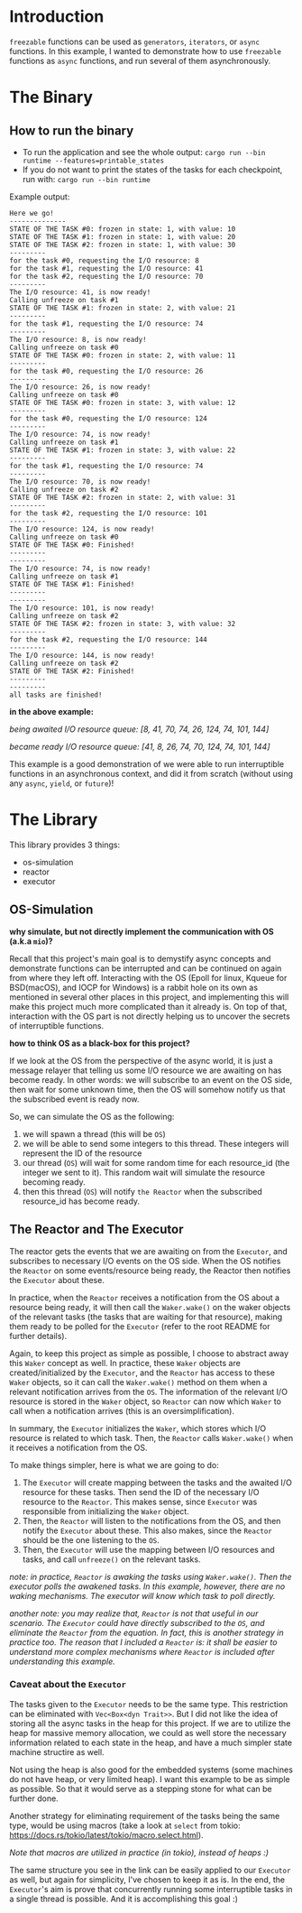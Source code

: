 # Introduction
`freezable` functions can be used as `generators`, `iterators`, or `async` functions.
In this example, I wanted to demonstrate how to use `freezable` functions as `async` functions, and run
several of them asynchronously.

# The Binary
## How to run the binary

- To run the application and see the whole output: `cargo run --bin runtime --features=printable_states`
- If you do not want to print the states of the tasks for each checkpoint,
run with: `cargo run --bin runtime`

Example output:
```
Here we go!
--------------
STATE OF THE TASK #0: frozen in state: 1, with value: 10
STATE OF THE TASK #1: frozen in state: 1, with value: 20
STATE OF THE TASK #2: frozen in state: 1, with value: 30
---------
for the task #0, requesting the I/O resource: 8
for the task #1, requesting the I/O resource: 41
for the task #2, requesting the I/O resource: 70
---------
The I/O resource: 41, is now ready!
Calling unfreeze on task #1
STATE OF THE TASK #1: frozen in state: 2, with value: 21
---------
for the task #1, requesting the I/O resource: 74
---------
The I/O resource: 8, is now ready!
Calling unfreeze on task #0
STATE OF THE TASK #0: frozen in state: 2, with value: 11
---------
for the task #0, requesting the I/O resource: 26
---------
The I/O resource: 26, is now ready!
Calling unfreeze on task #0
STATE OF THE TASK #0: frozen in state: 3, with value: 12
---------
for the task #0, requesting the I/O resource: 124
---------
The I/O resource: 74, is now ready!
Calling unfreeze on task #1
STATE OF THE TASK #1: frozen in state: 3, with value: 22
---------
for the task #1, requesting the I/O resource: 74
---------
The I/O resource: 70, is now ready!
Calling unfreeze on task #2
STATE OF THE TASK #2: frozen in state: 2, with value: 31
---------
for the task #2, requesting the I/O resource: 101
---------
The I/O resource: 124, is now ready!
Calling unfreeze on task #0
STATE OF THE TASK #0: Finished!
---------
---------
The I/O resource: 74, is now ready!
Calling unfreeze on task #1
STATE OF THE TASK #1: Finished!
---------
---------
The I/O resource: 101, is now ready!
Calling unfreeze on task #2
STATE OF THE TASK #2: frozen in state: 3, with value: 32
---------
for the task #2, requesting the I/O resource: 144
---------
The I/O resource: 144, is now ready!
Calling unfreeze on task #2
STATE OF THE TASK #2: Finished!
---------
---------
all tasks are finished!
```

**in the above example:**

*being awaited I/O resource queue: [8, 41, 70, 74, 26, 124, 74, 101, 144]*

*became ready I/O resource queue: [41, 8, 26, 74, 70, 124, 74, 101, 144]*

This example is a good demonstration of we were able to run interruptible functions in an asynchronous
context, and did it from scratch (without using any `async`, `yield`, or `future`)!


# The Library

This library provides 3 things:
- os-simulation
- reactor
- executor

## OS-Simulation
**why simulate, but not directly implement the communication with OS (a.k.a `mio`)?**

Recall that this project's main goal is to demystify async concepts and demonstrate functions can be
interrupted and can be continued on again from where they left off. Interacting with the OS
(Epoll for linux, Kqueue for BSD(macOS), and IOCP for Windows) is a rabbit hole on its own as mentioned
in several other places in this project, and implementing this will make this project much more complicated
than it already is. On top of that, interaction with the OS part is not directly helping us to
uncover the secrets of interruptible functions.

**how to think OS as a black-box for this project?**

If we look at the OS from the perspective of the async world, it is just a message relayer that telling us
some I/O resource we are awaiting on has become ready. In other words: we will subscribe to an event
on the OS side, then wait for some unknown time, then the OS will somehow notify us that the subscribed event
is ready now.

So, we can simulate the OS as the following:
1. we will spawn a thread (this will be `OS`)
2. we will be able to send some integers to this thread. These integers will represent the ID of the resource
3. our thread (`OS`) will wait for some random time for each resource_id (the integer we sent to it).
This random wait will simulate the resource becoming ready.
4. then this thread (`OS`) will notify `the Reactor` when the subscribed resource_id has become ready.

## The Reactor and The Executor

The reactor gets the events that we are awaiting on from the `Executor`, and subscribes to necessary
I/O events on the OS side. When the OS notifies the `Reactor` on some events/resource being ready,
the Reactor then notifies the `Executor` about these.

In practice, when the `Reactor` receives a notification from the OS about a resource being ready,
it will then call the `Waker.wake()` on the waker objects of the relevant tasks (the tasks that are waiting
for that resource), making them ready to be polled for the `Executor`
(refer to the root README for further details).

Again, to keep this project as simple as possible, I choose to abstract away this `Waker` concept as well.
In practice, these `Waker` objects are created/initialized by the `Executor`, and the `Reactor` has access
to these `Waker` objects, so it can call the `Waker.wake()` method on them when a relevant notification
arrives from the `OS`. The information of the relevant I/O resource is stored in the `Waker` object,
so `Reactor` can now which `Waker` to call when a notification arrives (this is an oversimplification).

In summary, the `Executor` initializes the `Waker`, which stores which I/O resource is related to which task.
Then, the `Reactor` calls `Waker.wake()` when it receives a notification from the OS.

To make things simpler, here is what we are going to do:
1. The `Executor` will create mapping between the tasks and the awaited I/O resource for these tasks.
Then send the ID of the necessary I/O resource to the `Reactor`. This makes sense, since `Executor`
was responsible from initializing the `Waker` object.
2. Then, the `Reactor` will listen to the notifications from the OS, and then notify
the `Executor` about these. This also makes, since the `Reactor` should be the one listening to the `OS`.
3. Then, the `Executor` will use the mapping between I/O resources and tasks, and call `unfreeze()` on the
relevant tasks.

*note: in practice, `Reactor` is awaking the tasks using `Waker.wake()`. Then the executor polls the*
*awakened tasks. In this example, however, there are no waking mechanisms. The executor will know which*
*task to poll directly.*

*another note: you may realize that, `Reactor` is not that useful in our scenario. The `Executor` could*
*have directly subscribed to the `OS`, and eliminate the `Reactor` from the equation. In fact, this*
*is another strategy in practice too. The reason that I included a `Reactor` is: it shall be easier to*
*understand more complex mechanisms where `Reactor` is included after understanding this example.*


### Caveat about the `Executor`
The tasks given to the `Executor` needs to be the same type. This restriction can be eliminated
with `Vec<Box<dyn Trait>>`. But I did not like the idea of storing all the async tasks in the heap
for this project. If we are to utilize the heap for massive memory allocation, we could as well store the
necessary information related to each state in the heap, and have a much simpler state machine structire
as well.

Not using the heap is also good for the embedded systems (some machines do not have heap, or very
limited heap). I want this example to be as simple as possible. So that it would serve as a stepping stone
for what can be further done.

Another strategy for eliminating requirement of the tasks being the same type, would be using
macros (take a look at `select` from tokio: https://docs.rs/tokio/latest/tokio/macro.select.html).

*Note that macros are utilized in practice (in tokio), instead of heaps :)*

The same structure you see in the link can be easily applied to our `Executor` as well,
but again for simplicity, I've chosen to keep it as is. In the end, the `Executor`'s aim is prove that
concurrently running some interruptible tasks in a single thread is possible. And it is accomplishing
this goal :)
